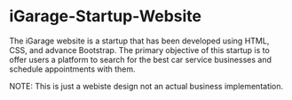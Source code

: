 # iGarage-Startup-Website

The iGarage website is a startup that has been developed using HTML, CSS, and advance Bootstrap. 
The primary objective of this startup is to offer users a platform to search for the best car
service businesses and schedule appointments with them.

NOTE: This is just a webiste design not an actual business implementation.
